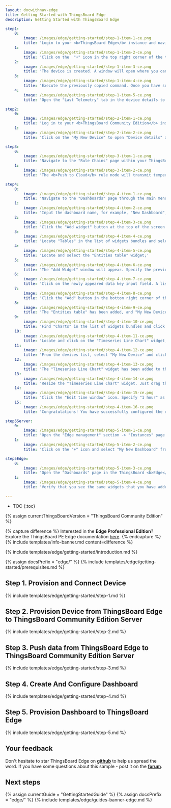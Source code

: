 ```yaml
---
layout: docwithnav-edge
title: Getting Started with ThingsBoard Edge
description: Getting Started with ThingsBoard Edge 

step1:
    0:
        image: /images/edge/getting-started/step-1-item-1-ce.png
        title: 'Login to your <b>ThingsBoard Edge</b> instance and navigate to the "Entities" section -> "Devices" page;'
    1:
        image: /images/edge/getting-started/step-1-item-2-ce.png 
        title: 'Click on the  "+" icon in the top right corner of the table and select "Add new device". Enter a name for the device, for example, "My New Device". No other changes are required at this time. Click "Add" to create the device;'
    2:
        image: /images/edge/getting-started/step-1-item-3-ce.png
        title: 'The device is created. A window will open where you can check the device&#39;s connection to ThingsBoard Edge. Select the messaging protocol and your operating system. Install the necessary client tools and copy the command;'
    3:
        image: /images/edge/getting-started/step-1-item-4-ce.png
        title: 'Execute the previously copied command. Once you have successfully published the "temperature" readings, the device state should be changed from "Inactive" to "Active" and you should see the published "temperature" readings. Now, close the connectivity window;'
    4:
        image: /images/edge/getting-started/step-1-item-5-ce.png
        title: 'Open the "Last Telemetry" tab in the device details to check the received telemetry.'

step2:
    0:
        image: /images/edge/getting-started/step-2-item-1-ce.png
        title: 'Log in to your <b>ThingsBoard Community Edition</b> instance and navigate to the "Devices" page. Confirm that the device "My New Device" has been created on the ThingsBoard Community Edition cloud;'
    1:
        image: /images/edge/getting-started/step-2-item-2-ce.png  
        title: 'Click om the "My New Device" to open "Device details" and navigate to the "Relations" tab. Switch the direction from "From" to "To" to view the relation to the Edge that provisioned this device.'

step3:
    0:
        image: /images/edge/getting-started/step-3-item-1-ce.png
        title: 'Navigate to the "Rule Chains" page within your ThingsBoard <b>Edge</b> instance and open the "Edge Root Rule Chain".'
    1:
        image: /images/edge/getting-started/step-3-item-2-ce.png
        title: 'The <b>Push to Cloud</b> rule node will transmit temperature timeseries data to the cloud once it has been stored in the local database.'

step4:
    0:
        image: /images/edge/getting-started/step-4-item-1-ce.png
        title: 'Navigate to the "Dashboards" page through the main menu on the left of the screen. Then, click the "+" sign in the upper right corner of the screen, and select "Create new dashboard" from the drop-down menu;'
    1:
        image: /images/edge/getting-started/step-4-item-2-ce.png
        title: 'Input the dashboard name, for example, "New Dashboard", and click "Add" to create the dashboard;'
    2:
        image: /images/edge/getting-started/step-4-item-3-ce.png
        title: 'Click the "Add widget" button at the top of the screen or click the large "Add new widget" icon in the center of the screen (if this is your first widget on this dashboard);'
    3:
        image: /images/edge/getting-started/step-4-item-4-ce.png
        title: 'Locate "Tables" in the list of widgets bundles and select this menu item;'        
    4:
        image: /images/edge/getting-started/step-4-item-5-ce.png
        title: 'Locate and select the "Entities table" widget;'
    5:
        image: /images/edge/getting-started/step-4-item-6-ce.png
        title: 'The "Add Widget" window will appear. Specify the previously created device "My New Device" in the "Device" field. The “name” key has already been added to the “Columns” section, which is responsible for the column with the device name. You need to add another column that will display the value of the "temperature" key. To do this, click "Add column" to add a new field to enter the data key;'
    6:
        image: /images/edge/getting-started/step-4-item-7-ce.png
        title: 'Click on the newly appeared data key input field. A list of available data keys will open. Select "temperature" data key;'
    7:
        image: /images/edge/getting-started/step-4-item-8-ce.png
        title: 'Click the "Add" button in the bottom right corner of the widget to complete adding the widget;'
    8:
        image: /images/edge/getting-started/step-4-item-9-ce.png
        title: 'The "Entities table" has been added, and "My New Device" is displayed in the list. Let&#39;s add another widget. Click the "Add widget" button;'
    9:
        image: /images/edge/getting-started/step-4-item-10-ce.png
        title: 'Find "Charts" in the list of widgets bundles and click on this menu item;'
    10:
        image: /images/edge/getting-started/step-4-item-11-ce.png
        title: 'Locate and click on the "Timeseries Line Chart" widget;'
    11:
        image: /images/edge/getting-started/step-4-item-12-ce.png
        title: 'From the devices list, select "My New Device" and click "Add" button;'
    12:
        image: /images/edge/getting-started/step-4-item-13-ce.png
        title: 'The "Timeseries Line Chart" widget has been added to the dashboard. Drag and Drop the "Timeseries Line Chart" widget to the top right corner of the dashboard;'
    13:
        image: /images/edge/getting-started/step-4-item-14-ce.png
        title: 'Resize the "Timeseries Line Chart" widget. Just drag the bottom right corner of the widget;'
    14:
        image: /images/edge/getting-started/step-4-item-15-ce.png
        title: 'Click the "Edit time window" icon. Specify "1 hour" as the time period and "None" as the "Data aggregation function". Click "Update" button. Apply all changes by clicking "Save" button in the upper right corner of the screen.'
    15:
        image: /images/edge/getting-started/step-4-item-16-ce.png
        title: 'Congratulations! You have successfully configured the dashboard. Now, when you send a new telemetry reading, it will immediately appear in the table.'

step5Server:
    0:
        image: /images/edge/getting-started/step-5-item-1-ce.png
        title: 'Open the "Edge management" section -> "Instances" page and click on the "Manage dashboards" button of the edge instance to view dashboards that are already assigned to this edge;'
    1:
        image: /images/edge/getting-started/step-5-item-2-ce.png
        title: 'Click on the "+" icon and select "My New Dashboard" from the list, and click "Assign" button. This dashboard will be provisioned to the edge.'

step5Edge:
    0:
        image: /images/edge/getting-started/step-5-item-3-ce.png
        title: 'Open the "Dashboards" page in the ThingsBoard <b>Edge</b> UI. Open "My New Dashboard";'    
    1:
        image: /images/edge/getting-started/step-5-item-4-ce.png
        title: 'Verify that you see the same widgets that you have added on the cloud and temperature readings from the device.'

---
```


* TOC
{:toc}

{% assign currentThingsBoardVersion = "ThingsBoard Community Edition" %}

{% capture difference %}
Interested in the **Edge Professional Edition**? Explore the ThingsBoard PE Edge documentation [here](/thingsboard-learning/docs/pe/edge/getting-started/).
{% endcapture %}
{% include templates/info-banner.md content=difference %}

{% include templates/edge/getting-started/introduction.md %}

{% assign docsPrefix = "edge/" %}
{% include templates/edge/getting-started/prerequisites.md %}

## Step 1. Provision and Connect Device

{% include templates/edge/getting-started/step-1.md %}

## Step 2. Provision Device from ThingsBoard Edge to ThingsBoard Community Edition Server

{% include templates/edge/getting-started/step-2.md %}

## Step 3. Push data from ThingsBoard Edge to ThingsBoard Community Edition Server

{% include templates/edge/getting-started/step-3.md %}

## Step 4. Create And Configure Dashboard

{% include templates/edge/getting-started/step-4.md %}

## Step 5. Provision Dashboard to ThingsBoard Edge

{% include templates/edge/getting-started/step-5.md %}

## Your feedback

Don't hesitate to star ThingsBoard Edge on **[github](https://github.com/thingsboard/thingsboard-edge)** to help us spread the word.
If you have some questions about this sample - post it on the **[forum](https://groups.google.com/forum/#!forum/thingsboard)**.

## Next steps

{% assign currentGuide = "GettingStartedGuide" %}
{% assign docsPrefix = "edge/" %}
{% include templates/edge/guides-banner-edge.md %}